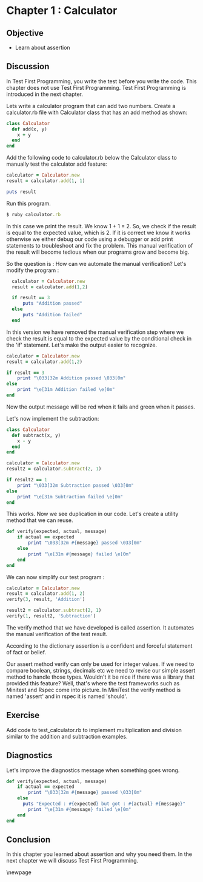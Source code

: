 # Chapter 1 : Calculator #

## Objective ##

- Learn about assertion

## Discussion ##

In Test First Programming, you write the test before you write the code. This chapter does not use Test First Programming. Test First Programming is introduced in the next chapter. 

Lets write a calculator program that can add two numbers. Create a calculator.rb file with Calculator class that has an add method as shown:

```ruby
class Calculator
  def add(x, y)
    x + y  
  end
end
```

Add the following code to calculator.rb below the Calculator class to manually test the calculator add feature:

```ruby
calculator = Calculator.new
result = calculator.add(1, 1)

puts result
```

Run this program.

```ruby
$ ruby calculator.rb
```

In this case we print the result. We know 1 + 1 = 2. So, we check if the result is equal to the expected value, which is 2. If it is correct we know it works otherwise we either debug our code using a debugger or add print statements to troubleshoot and fix the problem. This manual verification of the result will become tedious when our programs grow and become big. 

So the question is : How can we automate the manual verification? Let's modify the program :

```ruby
  calculator = Calculator.new
  result = calculator.add(1,2)

  if result == 3
	  puts "Addition passed"
  else
	  puts "Addition failed"
  end
```

In this version we have removed the manual verification step where we check the result is equal to the expected value by the conditional check in the 'if' statement. Let's make the output easier to recognize.

```ruby
calculator = Calculator.new
result = calculator.add(1,2)

if result == 3
	print "\033[32m Addition passed \033[0m"
else
	print "\e[31m Addition failed \e[0m"
end
```

Now the output message will be red when it fails and green when it passes.

Let's now implement the subtraction:

```ruby
class Calculator
  def subtract(x, y)
 	x - y
  end
end

calculator = Calculator.new
result2 = calculator.subtract(2, 1)

if result2 == 1
	print "\033[32m Subtraction passed \033[0m"
else
	print "\e[31m Subtraction failed \e[0m"
end
```

This works. Now we see duplication in our code. Let's create a utility method that we can reuse.

```ruby
def	verify(expected, actual, message)
	if actual == expected
		print "\033[32m #{message} passed \033[0m"
	else
		print "\e[31m #{message} failed \e[0m"
	end
end
```

We can now simplify our test program :

```ruby
calculator = Calculator.new
result = calculator.add(1, 2)
verify(3, result, 'Addition')

result2 = calculator.subtract(2, 1)
verify(1, result2, 'Subtraction')
```

The verify method that we have developed is called assertion. It automates the manual verification of the test result. 

According to the dictionary assertion is a confident and forceful statement of fact or belief. 

Our assert method verify can only be used for integer values. If we need to compare boolean, strings, decimals etc we need to revise our simple assert method to handle those types. Wouldn't it be nice if there was a library that provided this feature? Well, that's where the test frameworks such as Minitest and Rspec come into picture. In MiniTest the verify method is named 'assert' and in rspec it is named 'should'.

## Exercise ##

Add code to test_calculator.rb to implement multiplication and division similar to the addition and subtraction examples.

## Diagnostics ##

Let's improve the diagnostics message when something goes wrong.

```ruby
def	verify(expected, actual, message)
	if actual == expected
		print "\033[32m #{message} passed \033[0m"
	else
	  puts "Expected : #{expected} but got : #{actual} #{message}"
		print "\e[31m #{message} failed \e[0m"
	end
end
```

## Conclusion ##

In this chapter you learned about assertion and why you need them. In the next chapter we will discuss Test First Programming.


\newpage

